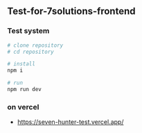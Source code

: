 ## Test-for-7solutions-frontend

### Test system

```bash
# clone repository
# cd repository

# install
npm i

# run
npm run dev

```

### on vercel

- https://seven-hunter-test.vercel.app/
